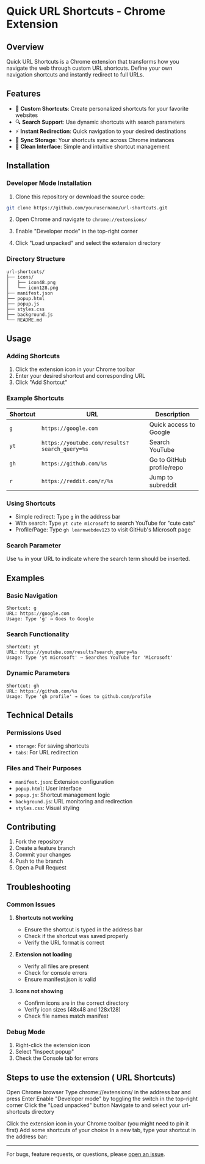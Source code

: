 # Quick URL Shortcuts - Chrome Extension

## Overview
Quick URL Shortcuts is a Chrome extension that transforms how you navigate the web through custom URL shortcuts. Define your own navigation shortcuts and instantly redirect to full URLs.

## Features
- 🚀 **Custom Shortcuts**: Create personalized shortcuts for your favorite websites
- 🔍 **Search Support**: Use dynamic shortcuts with search parameters
- ⚡ **Instant Redirection**: Quick navigation to your desired destinations
- 💾 **Sync Storage**: Your shortcuts sync across Chrome instances
- 🎨 **Clean Interface**: Simple and intuitive shortcut management

## Installation

### Developer Mode Installation
1. Clone this repository or download the source code:
```bash
git clone https://github.com/yourusername/url-shortcuts.git
```

2. Open Chrome and navigate to `chrome://extensions/`

3. Enable "Developer mode" in the top-right corner

4. Click "Load unpacked" and select the extension directory

### Directory Structure
```
url-shortcuts/
├── icons/
│   ├── icon48.png
│   └── icon128.png
├── manifest.json
├── popup.html
├── popup.js
├── styles.css
├── background.js
└── README.md
```

## Usage

### Adding Shortcuts
1. Click the extension icon in your Chrome toolbar
2. Enter your desired shortcut and corresponding URL
3. Click "Add Shortcut"

### Example Shortcuts
| Shortcut | URL | Description |
|----------|-----|-------------|
| `g` | `https://google.com` | Quick access to Google |
| `yt` | `https://youtube.com/results?search_query=%s` | Search YouTube |
| `gh` | `https://github.com/%s` | Go to GitHub profile/repo |
| `r` | `https://reddit.com/r/%s` | Jump to subreddit |

### Using Shortcuts
- Simple redirect: Type `g` in the address bar
- With search: Type `yt cute microsoft` to search YouTube for "cute cats"
- Profile/Page: Type `gh learnwebdev123` to visit GitHub's Microsoft page

### Search Parameter
Use `%s` in your URL to indicate where the search term should be inserted.

## Examples

### Basic Navigation
```
Shortcut: g
URL: https://google.com
Usage: Type 'g' → Goes to Google
```

### Search Functionality
```
Shortcut: yt
URL: https://youtube.com/results?search_query=%s
Usage: Type 'yt microsoft' → Searches YouTube for 'Microsoft'
```

### Dynamic Parameters
```
Shortcut: gh
URL: https://github.com/%s
Usage: Type 'gh profile' → Goes to github.com/profile
```

## Technical Details

### Permissions Used
- `storage`: For saving shortcuts
- `tabs`: For URL redirection

### Files and Their Purposes
- `manifest.json`: Extension configuration
- `popup.html`: User interface
- `popup.js`: Shortcut management logic
- `background.js`: URL monitoring and redirection
- `styles.css`: Visual styling

## Contributing
1. Fork the repository
2. Create a feature branch
3. Commit your changes
4. Push to the branch
5. Open a Pull Request

## Troubleshooting

### Common Issues
1. **Shortcuts not working**
   - Ensure the shortcut is typed in the address bar
   - Check if the shortcut was saved properly
   - Verify the URL format is correct

2. **Extension not loading**
   - Verify all files are present
   - Check for console errors
   - Ensure manifest.json is valid

3. **Icons not showing**
   - Confirm icons are in the correct directory
   - Verify icon sizes (48x48 and 128x128)
   - Check file names match manifest

### Debug Mode
1. Right-click the extension icon
2. Select "Inspect popup"
3. Check the Console tab for errors

## Steps to use the extension ( URL Shortcuts)

Open Chrome browser
Type chrome://extensions/ in the address bar and press Enter
Enable "Developer mode" by toggling the switch in the top-right corner
Click the "Load unpacked" button
Navigate to and select your url-shortcuts directory

Click the extension icon in your Chrome toolbar (you might need to pin it first)
Add some shortcuts of your choice
In a new tab, type your shortcut in the address bar:


---

For bugs, feature requests, or questions, please [open an issue](https://github.com/learnwebdev123/url-shortcuts/issues).

